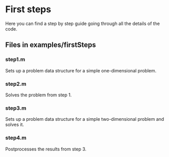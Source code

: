 # First steps #

Here you can find a step by step guide going through all the details of the code.

## Files in examples/firstSteps ##
### step1.m ###
Sets up a problem data structure for a simple one-dimensional problem.

### step2.m ###
Solves the problem from step 1.

### step3.m ###
Sets up a problem data structure for a simple two-dimensional problem and solves it.

### step4.m ###
Postprocesses the results from step 3.
